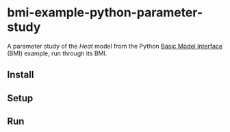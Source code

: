 # bmi-example-python-parameter-study

A parameter study of the *Heat* model
from the Python [Basic Model Interface][bmi] (BMI) example,
run through its BMI.

## Install

## Setup

## Run

<!-- Links -->

[bmi]: https://bmi.readthedocs.io
